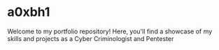 # a0xbh1
Welcome to my portfolio repository! Here, you'll find a showcase of my skills and projects as a Cyber Criminologist and Pentester

